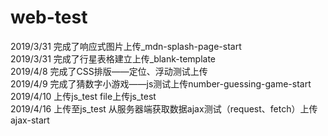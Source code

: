 # web-test
2019/3/31 完成了响应式图片上传_mdn-splash-page-start  
2019/3/31 完成了行星表格建立上传_blank-template  
2019/4/8 完成了CSS排版——定位、浮动测试上传   
2019/4/9 完成了猜数字小游戏——js测试上传number-guessing-game-start   
2019/4/10 上传js_test file上传js_test  
2019/4/16 上传至js_test 从服务器端获取数据ajax测试（request、fetch）上传 ajax-start  
